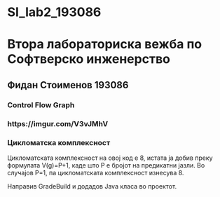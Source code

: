 # SI_lab2_193086

<h1>Втора лабораториска вежба по Софтверско инженерство</h1>
<h2>Фидан Стоименов 193086</h2>


<h3>Control Flow Graph<h3> 
https://imgur.com/V3vJMhV

<h3>Цикломатска комплексност</h3>

Цикломатската комплексност на овој код е 8, истата ја добив преку формулата V(g)=P+1, каде што P е бројот на предикатни јазли. Во случајoв P=1, па цикломатската комплексност изнесува 8. 

Направив GradeBuild и додадов Java класа во проектот.
